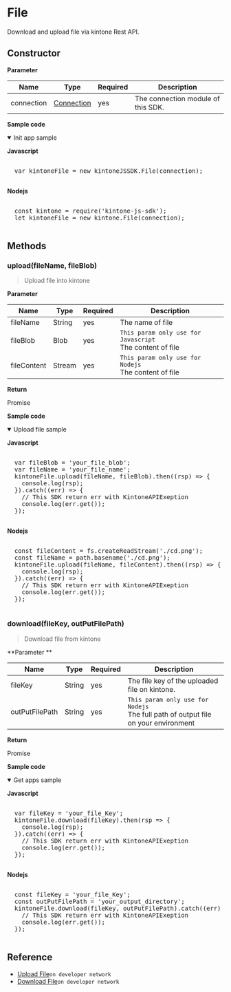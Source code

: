 # File

Download and upload file via kintone Rest API.

## Constructor

**Parameter**

| Name| Type| Required| Description |
| --- | --- | --- | --- |
| connection | [Connection](./connection) | yes | The connection module of this SDK.

**Sample code**

<details class="tab-container" open>
<Summary>Init app sample</Summary>

<strong>Javascript</strong>

<pre class="inline-code">

  var kintoneFile = new kintoneJSSDK.File(connection);

</pre>

<strong>Nodejs</strong>

<pre class="inline-code">

  const kintone = require('kintone-js-sdk');
  let kintoneFile = new kintone.File(connection);

</pre>

</details>

## Methods

### upload(fileName, fileBlob)

> Upload file into kintone

**Parameter**

| Name| Type| Required| Description |
| --- | --- | --- | --- |
| fileName | String | yes | The name of file
| fileBlob | Blob | yes | `This param only use for Javascript` <br> The content of file
| fileContent | Stream | yes | `This param only use for Nodejs` <br> The content of file

**Return**

Promise

**Sample code**

<details class="tab-container" open>
<Summary>Upload file sample</Summary>

<strong>Javascript</strong>

<pre class="inline-code">

  var fileBlob = 'your_file_blob';
  var fileName = 'your_file_name';
  kintoneFile.upload(fileName, fileBlob).then((rsp) => {
    console.log(rsp);
  }).catch((err) => {
    // This SDK return err with KintoneAPIExeption
    console.log(err.get());
  });

</pre>

<strong>Nodejs</strong>

<pre class="inline-code">

  const fileContent = fs.createReadStream('./cd.png');
  const fileName = path.basename('./cd.png');
  kintoneFile.upload(fileName, fileContent).then((rsp) => {
    console.log(rsp);
  }).catch((err) => {
    // This SDK return err with KintoneAPIExeption
    console.log(err.get());
  });

</pre>

</details>

### download(fileKey, outPutFilePath)

> Download file from kintone

**Parameter **

| Name| Type| Required| Description |
| --- | --- | --- | --- |
| fileKey | String | yes | The file key of the uploaded file on kintone.
| outPutFilePath | String | yes | `This param only use for Nodejs` <br> The full path of output file on your environment

**Return**

Promise

**Sample code**

<details class="tab-container" open>
<Summary>Get apps sample</Summary>

<strong>Javascript</strong>

<pre class="inline-code">

  var fileKey = 'your_file_Key';
  kintoneFile.download(fileKey).then(rsp => {
    console.log(rsp);
  }).catch((err) => {
    // This SDK return err with KintoneAPIExeption
    console.log(err.get());
  });

</pre>

<strong>Nodejs</strong>

<pre class="inline-code">

  const fileKey = 'your_file_Key';
  const outPutFilePath = 'your_output_directory';
  kintoneFile.download(fileKey, outPutFilePath).catch((err) => {
    // This SDK return err with KintoneAPIExeption
    console.log(err.get());
  });
  
</pre>

</details>

## Reference

- [Upload File](https://developer.kintone.io/hc/en-us/articles/212494448-Upload-File)`on developer network`
- [Download File](https://developer.kintone.io/hc/en-us/articles/212494468-Download-File)`on developer network`